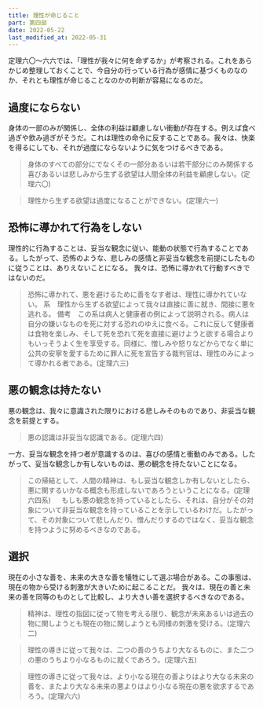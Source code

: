```yaml
---
title: 理性が命じること
part: 第四部
date: 2022-05-22
last_modified_at: 2022-05-31
---
```


定理六〇～六六では、「理性が我々に何を命ずるか」が考察される。これをあらかじめ整理しておくことで、今自分の行っている行為が感情に基づくものなのか、それとも理性が命じることなのかの判断が容易になるのだ。

## 過度にならない

身体の一部のみが関係し、全体の利益は顧慮しない衝動が存在する。例えば食べ過ぎや飲み過ぎがそうだ。これは理性の命令に反することである。我々は、快楽を得るにしても、それが過度にならないように気をつけるべきである。

>身体のすべての部分にでなくその一部分あるいは若干部分にのみ関係する喜びあるいは悲しみから生ずる欲望は人間全体の利益を顧慮しない。(定理六〇)

>理性から生ずる欲望は過度になることができない。(定理六一)

## 恐怖に導かれて行為をしない

理性的に行為することは、妥当な観念に従い、能動の状態で行為することである。したがって、恐怖のような、悲しみの感情と非妥当な観念を前提にしたものに従うことは、ありえないことになる。
我々は、恐怖に導かれて行動すべきではないのだ。

>恐怖に導かれて、悪を避けるために善をなす者は、理性に導かれていない。
>系　理性から生ずる欲望によって我々は直接に善に就き、間接に悪を逃れる。
>備考　この系は病人と健康者の例によって説明される。病人は自分の嫌いなものを死に対する恐れのゆえに食べる。これに反して健康者は食物を楽しみ、そして死を恐れて死を直接に避けようと欲する場合よりもいっそうよく生を享受する。同様に、憎しみや怒りなどからでなく単に公共の安寧を愛するために罪人に死を宣告する裁判官は、理性のみによって導かれる者である。(定理六三)

## 悪の観念は持たない

悪の観念は、我々に意識された限りにおける悲しみそのものであり、非妥当な観念を前提とする。

>悪の認識は非妥当な認識である。(定理六四)

一方、妥当な観念を持つ者が意識するのは、喜びの感情と衝動のみである。したがって、妥当な観念しか有しないものは、悪の観念を持たないことになる。

>この帰結として、人間の精神は、もし妥当な観念しか有しないとしたら、悪に関するいかなる概念も形成しないであろうということになる。(定理六四系)
　
もしも悪の観念を持っているとしたら、それは、自分がその対象について非妥当な観念を持っていることを示しているわけだ。したがって、その対象について悲しんだり、憎んだりするのではなく、妥当な観念を持つように努めるべきなのである。

## 選択

現在の小さな善を、未来の大きな善を犠牲にして選ぶ場合がある。この事態は、現在の物から受ける刺激が大きいために起こることだ。
我々は、現在の善と未来の善を同等のものとして比較し、より大きい善を選択するべきなのである。

>精神は、理性の指図に従って物を考える限り、観念が未来あるいは過去の物に関しようとも現在の物に関しようとも同様の刺激を受ける。(定理六二)

>理性の導きに従って我々は、二つの善のうちより大なるものに、また二つの悪のうちより小なるものに就くであろう。(定理六五)

>理性の導きに従って我々は、より小なる現在の善よりはより大なる未来の善を、またより大なる未来の悪よりはより小なる現在の悪を欲求するであろう。(定理六六)
